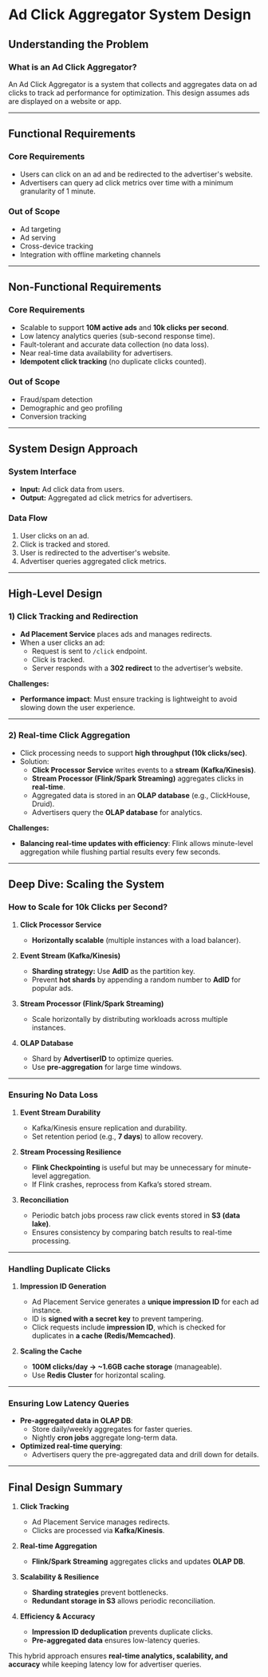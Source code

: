 # Ad Click Aggregator System Design

## **Understanding the Problem**
### **What is an Ad Click Aggregator?**
An Ad Click Aggregator is a system that collects and aggregates data on ad clicks to track ad performance for optimization. This design assumes ads are displayed on a website or app.

---

## **Functional Requirements**
### **Core Requirements**
- Users can click on an ad and be redirected to the advertiser's website.
- Advertisers can query ad click metrics over time with a minimum granularity of 1 minute.

### **Out of Scope**
- Ad targeting
- Ad serving
- Cross-device tracking
- Integration with offline marketing channels

---

## **Non-Functional Requirements**
### **Core Requirements**
- Scalable to support **10M active ads** and **10k clicks per second**.
- Low latency analytics queries (sub-second response time).
- Fault-tolerant and accurate data collection (no data loss).
- Near real-time data availability for advertisers.
- **Idempotent click tracking** (no duplicate clicks counted).

### **Out of Scope**
- Fraud/spam detection
- Demographic and geo profiling
- Conversion tracking

---

## **System Design Approach**
### **System Interface**
- **Input:** Ad click data from users.
- **Output:** Aggregated ad click metrics for advertisers.

### **Data Flow**
1. User clicks on an ad.
2. Click is tracked and stored.
3. User is redirected to the advertiser's website.
4. Advertiser queries aggregated click metrics.

---

## **High-Level Design**
### **1) Click Tracking and Redirection**
- **Ad Placement Service** places ads and manages redirects.
- When a user clicks an ad:
  - Request is sent to `/click` endpoint.
  - Click is tracked.
  - Server responds with a **302 redirect** to the advertiser’s website.

**Challenges:**
- **Performance impact**: Must ensure tracking is lightweight to avoid slowing down the user experience.

---

### **2) Real-time Click Aggregation**
- Click processing needs to support **high throughput (10k clicks/sec)**.
- Solution:
  - **Click Processor Service** writes events to a **stream (Kafka/Kinesis)**.
  - **Stream Processor (Flink/Spark Streaming)** aggregates clicks in **real-time**.
  - Aggregated data is stored in an **OLAP database** (e.g., ClickHouse, Druid).
  - Advertisers query the **OLAP database** for analytics.

**Challenges:**
- **Balancing real-time updates with efficiency**: Flink allows minute-level aggregation while flushing partial results every few seconds.

---

## **Deep Dive: Scaling the System**
### **How to Scale for 10k Clicks per Second?**
1. **Click Processor Service**  
   - **Horizontally scalable** (multiple instances with a load balancer).

2. **Event Stream (Kafka/Kinesis)**  
   - **Sharding strategy:** Use **AdID** as the partition key.
   - Prevent **hot shards** by appending a random number to **AdID** for popular ads.

3. **Stream Processor (Flink/Spark Streaming)**  
   - Scale horizontally by distributing workloads across multiple instances.

4. **OLAP Database**  
   - Shard by **AdvertiserID** to optimize queries.
   - Use **pre-aggregation** for large time windows.

---

### **Ensuring No Data Loss**
1. **Event Stream Durability**
   - Kafka/Kinesis ensure replication and durability.
   - Set retention period (e.g., **7 days**) to allow recovery.

2. **Stream Processing Resilience**
   - **Flink Checkpointing** is useful but may be unnecessary for minute-level aggregation.
   - If Flink crashes, reprocess from Kafka’s stored stream.

3. **Reconciliation**
   - Periodic batch jobs process raw click events stored in **S3 (data lake)**.
   - Ensures consistency by comparing batch results to real-time processing.

---

### **Handling Duplicate Clicks**
1. **Impression ID Generation**
   - Ad Placement Service generates a **unique impression ID** for each ad instance.
   - ID is **signed with a secret key** to prevent tampering.
   - Click requests include **impression ID**, which is checked for duplicates in **a cache (Redis/Memcached)**.

2. **Scaling the Cache**
   - **100M clicks/day → ~1.6GB cache storage** (manageable).
   - Use **Redis Cluster** for horizontal scaling.

---

### **Ensuring Low Latency Queries**
- **Pre-aggregated data in OLAP DB**:
  - Store daily/weekly aggregates for faster queries.
  - Nightly **cron jobs** aggregate long-term data.
- **Optimized real-time querying**:
  - Advertisers query the pre-aggregated data and drill down for details.

---

## **Final Design Summary**
1. **Click Tracking**
   - Ad Placement Service manages redirects.
   - Clicks are processed via **Kafka/Kinesis**.

2. **Real-time Aggregation**
   - **Flink/Spark Streaming** aggregates clicks and updates **OLAP DB**.

3. **Scalability & Resilience**
   - **Sharding strategies** prevent bottlenecks.
   - **Redundant storage in S3** allows periodic reconciliation.

4. **Efficiency & Accuracy**
   - **Impression ID deduplication** prevents duplicate clicks.
   - **Pre-aggregated data** ensures low-latency queries.

This hybrid approach ensures **real-time analytics, scalability, and accuracy** while keeping latency low for advertiser queries.
